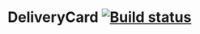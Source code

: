 # DeliveryCard [![Build status](https://ci.appveyor.com/api/projects/status/dmk3rsr3v7vy6tx6/branch/main?svg=true)](https://ci.appveyor.com/project/SergeyPetrovskiyQA/deliverycard-so7cy/branch/main)

